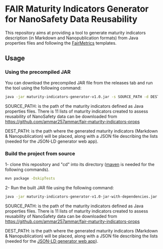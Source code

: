 # FAIR Maturity Indicators Generator for NanoSafety Data Reusability 

This repository aims at providing a tool to generate maturity indicators description (in Markdown and Nanopublication formats) from Java properties files and following the [FairMetrics](https://github.com/FAIRMetrics) templates.

## Usage

### Using the precompiled JAR

You can download the precompiled JAR file from the releases tab and run the tool using the following command:

```bash
java -jar maturity-indicators-generator-v1.0.jar -s SOURCE_PATH -d DEST_PATH
```

SOURCE_PATH: is the path of the maturity indicators defined as Java properties files. There is 11 lists of maturity indicators created to assess reusability of NanoSafety data can be downloaded from https://github.com/ammar257ammar/fair-maturity-indicators-props

DEST_PATH: is the path where the generated maturity indicators (Markdown & Nanopublication) will be placed, along with a JSON file describing the lists (needed for the JSON-LD generator web app).

### Build the project from source

1- clone this repository and "cd" into its directory ([maven](https://maven.apache.org/download.cgi) is needed for the following commands).

```bash
mvn package -DskipTests 
```

2- Run the built JAR file using the following command:

```bash
java -jar maturity-indicators-generator-v1.0-jar-with-dependencies.jar -s SOURCE_PATH -d DEST_PATH
```

SOURCE_PATH: is the path of the maturity indicators defined as Java properties files. There is 11 lists of maturity indicators created to assess reusability of NanoSafety data can be downloaded from https://github.com/ammar257ammar/fair-maturity-indicators-props

DEST_PATH: is the path where the generated maturity indicators (Markdown & Nanopublication) will be placed, along with a JSON file describing the lists (needed for the [JSON-LD generator web app](https://github.com/ammar257ammar/fair-maturity-indicators-jsonld-webapp)).